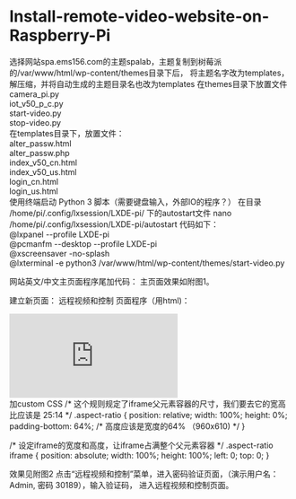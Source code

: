 # Install-remote-video-website-on-Raspberry-Pi
选择网站spa.ems156.com的主题spalab，主题复制到树莓派的/var/www/html/wp-content/themes目录下后，
将主题名字改为templates，解压缩，并将自动生成的主题目录名也改为templates
在themes目录下放置文件</BR>
camera_pi.py</BR>
iot_v50_p_c.py</BR>
start-video.py</BR>
stop-video.py</BR>
在templates目录下，放置文件：</BR>
alter_passw.html</BR>
alter_passw.php</BR>
index_v50_cn.html</BR>
index_v50_us.html</BR>
login_cn.html</BR>
login_us.html</BR>
使用终端启动 Python 3 脚本（需要键盘输入，外部IO的程序？）
在目录 /home/pi/.config/lxsession/LXDE-pi/
下的autostart文件
nano /home/pi/.config/lxsession/LXDE-pi/autostart
代码如下：</BR>
@lxpanel --profile LXDE-pi</BR>
@pcmanfm --desktop --profile LXDE-pi</BR>
@xscreensaver -no-splash</BR>
@lxterminal -e python3 /var/www/html/wp-content/themes/start-video.py</BR>

网站英文/中文主页面程序尾加代码：
主页面效果如附图1。

建立新页面： 远程视频和控制
页面程序（用html)：
<div class="aspect-ratio">
  <iframe src="http://192.168.1.172:8001/cn" frameborder="0"></iframe>
</div>
加custom CSS
/* 这个规则规定了iframe父元素容器的尺寸，我们要去它的宽高比应该是 25:14 */
.aspect-ratio {
  position: relative;
  width: 100%;
  height: 0%;
  padding-bottom: 64%; /* 高度应该是宽度的64% （960x610) */
}

/* 设定iframe的宽度和高度，让iframe占满整个父元素容器 */
.aspect-ratio iframe {
  position: absolute;
  width: 100%;
  height: 100%;
  left: 0;
  top: 0;
}

效果见附图2
点击“远程视频和控制”菜单，进入密码验证页面，（演示用户名：Admin,  密码 30189），输入验证码，
进入远程视频和控制页面。
